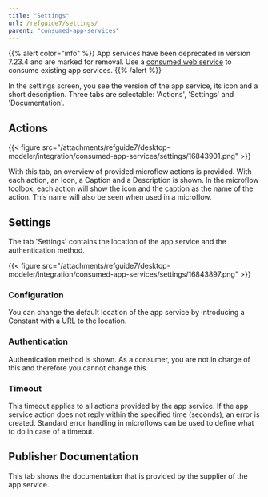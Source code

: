 ```yaml
---
title: "Settings"
url: /refguide7/settings/
parent: "consumed-app-services"
---
```


{{% alert color="info" %}}
App services have been deprecated in version 7.23.4 and are marked for removal. Use a [consumed web service](/refguide7/consumed-web-services/) to consume existing app services.
{{% /alert %}}

In the settings screen, you see the version of the app service, its icon and a short description. Three tabs are selectable: 'Actions', 'Settings' and 'Documentation'.

## Actions

{{< figure src="/attachments/refguide7/desktop-modeler/integration/consumed-app-services/settings/16843901.png" >}}

With this tab, an overview of provided microflow actions is provided. With each action, an Icon, a Caption and a Description is shown. In the microflow toolbox, each action will show the icon and the caption as the name of the action. This name will also be seen when used in a microflow.

## Settings

The tab 'Settings' contains the location of the app service and the authentication method.

{{< figure src="/attachments/refguide7/desktop-modeler/integration/consumed-app-services/settings/16843897.png" >}}

### Configuration

You can change the default location of the app service by introducing a Constant with a URL to the location.

### Authentication

Authentication method is shown. As a consumer, you are not in charge of this and therefore you cannot change this.

### Timeout

This timeout applies to all actions provided by the app service. If the app service action does not reply within the specified time (seconds), an error is created. Standard error handling in microflows can be used to define what to do in case of a timeout.

## Publisher Documentation

This tab shows the documentation that is provided by the supplier of the app service.
